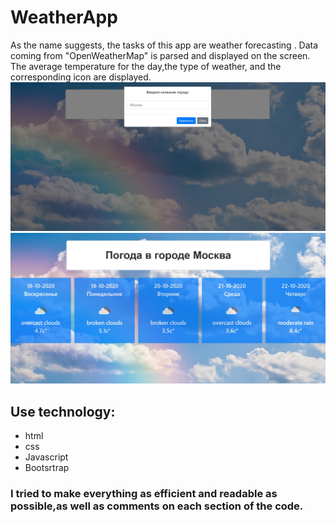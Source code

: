 #  WeatherApp
As the name suggests, the tasks of this app are weather forecasting . Data coming from "OpenWeatherMap" is parsed and displayed on the screen. The average temperature for the day,the type of weather, and the corresponding icon are displayed.
![Альтернативный текст](https://github.com/EvgeniyLifantiy/WeatherApp/blob/main/image/demomoda.jpg)
![Альтернативный текст](https://github.com/EvgeniyLifantiy/WeatherApp/blob/main/image/demomain.jpg)

## Use technology: ##
* html
* css
* Javascript
* Bootsrtrap

### I tried to make everything as efficient and readable as possible,as well as comments on each section of the code.

